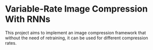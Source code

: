 # Variable-Rate Image Compression With RNNs

This project aims to implement an image compression framework that without 
the need of retraining, it can be used for different compression rates.


